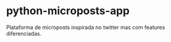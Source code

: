 # python-microposts-app
Plataforma de microposts inspirada no twitter mas com features diferenciadas.
